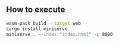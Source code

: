 ## How to execute

```bash
wasm-pack build --target web
cargo install miniserve
miniserve . --index "index.html" -p 8080
```